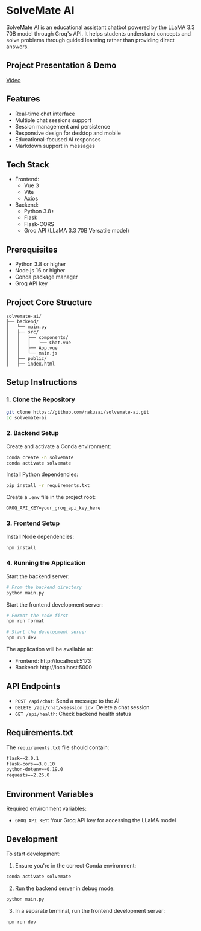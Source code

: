 # SolveMate AI

SolveMate AI is an educational assistant chatbot powered by the LLaMA 3.3 70B model through Groq's API. It helps students understand concepts and solve problems through guided learning rather than providing direct answers.

## Project Presentation & Demo
[Video](https://drive.google.com/file/d/1mmgDiqfPHERuvn0aBMinNooHaiWxp5_m/view?usp=sharing)

## Features

- Real-time chat interface
- Multiple chat sessions support
- Session management and persistence
- Responsive design for desktop and mobile
- Educational-focused AI responses
- Markdown support in messages

## Tech Stack

- Frontend:
  - Vue 3
  - Vite
  - Axios
- Backend:
  - Python 3.8+
  - Flask
  - Flask-CORS
  - Groq API (LLaMA 3.3 70B Versatile model)

## Prerequisites

- Python 3.8 or higher
- Node.js 16 or higher
- Conda package manager
- Groq API key

## Project Core Structure

```
solvemate-ai/
├── backend/
│   └── main.py
│   ├── src/
│   │   ├── components/
│   │   │   └── Chat.vue
│   │   ├── App.vue
│   │   └── main.js
│   ├── public/
│   ├── index.html
```

## Setup Instructions

### 1. Clone the Repository

```bash
git clone https://github.com/rakuzai/solvemate-ai.git
cd solvemate-ai
```

### 2. Backend Setup

Create and activate a Conda environment:

```bash
conda create -n solvemate
conda activate solvemate
```

Install Python dependencies:

```bash
pip install -r requirements.txt
```

Create a `.env` file in the project root:

```env
GROQ_API_KEY=your_groq_api_key_here
```

### 3. Frontend Setup

Install Node dependencies:

```bash
npm install
```

### 4. Running the Application

Start the backend server:

```bash
# From the backend directory
python main.py
```

Start the frontend development server:

```bash
# Format the code first
npm run format

# Start the development server
npm run dev
```

The application will be available at:
- Frontend: http://localhost:5173
- Backend: http://localhost:5000

## API Endpoints

- `POST /api/chat`: Send a message to the AI
- `DELETE /api/chat/<session_id>`: Delete a chat session
- `GET /api/health`: Check backend health status

## Requirements.txt

The `requirements.txt` file should contain:

```txt
flask==2.0.1
flask-cors==3.0.10
python-dotenv==0.19.0
requests==2.26.0
```

## Environment Variables

Required environment variables:

- `GROQ_API_KEY`: Your Groq API key for accessing the LLaMA model

## Development

To start development:

1. Ensure you're in the correct Conda environment:
```bash
conda activate solvemate
```

2. Run the backend server in debug mode:
```bash
python main.py
```

3. In a separate terminal, run the frontend development server:
```bash
npm run dev
```
